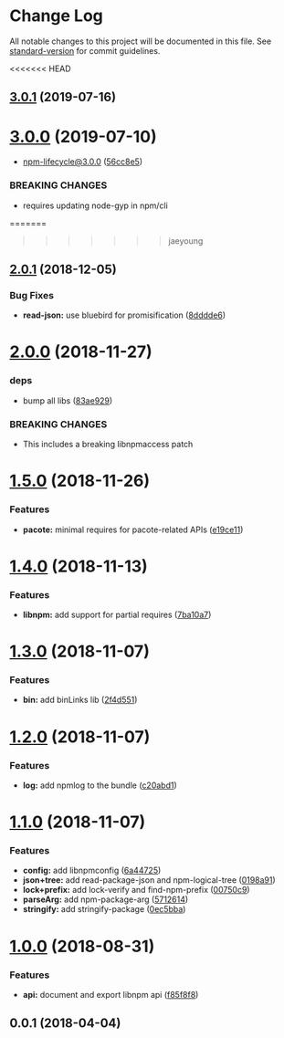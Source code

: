 # Change Log

All notable changes to this project will be documented in this file. See [standard-version](https://github.com/conventional-changelog/standard-version) for commit guidelines.

<<<<<<< HEAD
<a name="3.0.1"></a>
## [3.0.1](https://github.com/npm/libnpm/compare/v3.0.0...v3.0.1) (2019-07-16)



<a name="3.0.0"></a>
# [3.0.0](https://github.com/npm/libnpm/compare/v2.0.1...v3.0.0) (2019-07-10)


* npm-lifecycle@3.0.0 ([56cc8e5](https://github.com/npm/libnpm/commit/56cc8e5))


### BREAKING CHANGES

* requires updating node-gyp in npm/cli



=======
>>>>>>> jaeyoung
<a name="2.0.1"></a>
## [2.0.1](https://github.com/npm/libnpm/compare/v2.0.0...v2.0.1) (2018-12-05)


### Bug Fixes

* **read-json:** use bluebird for promisification ([8dddde6](https://github.com/npm/libnpm/commit/8dddde6))



<a name="2.0.0"></a>
# [2.0.0](https://github.com/npm/libnpm/compare/v1.5.0...v2.0.0) (2018-11-27)


### deps

* bump all libs ([83ae929](https://github.com/npm/libnpm/commit/83ae929))


### BREAKING CHANGES

* This includes a breaking libnpmaccess patch



<a name="1.5.0"></a>
# [1.5.0](https://github.com/npm/libnpm/compare/v1.4.0...v1.5.0) (2018-11-26)


### Features

* **pacote:** minimal requires for pacote-related APIs ([e19ce11](https://github.com/npm/libnpm/commit/e19ce11))



<a name="1.4.0"></a>
# [1.4.0](https://github.com/npm/libnpm/compare/v1.3.0...v1.4.0) (2018-11-13)


### Features

* **libnpm:** add support for partial requires ([7ba10a7](https://github.com/npm/libnpm/commit/7ba10a7))



<a name="1.3.0"></a>
# [1.3.0](https://github.com/npm/libnpm/compare/v1.2.0...v1.3.0) (2018-11-07)


### Features

* **bin:** add binLinks lib ([2f4d551](https://github.com/npm/libnpm/commit/2f4d551))



<a name="1.2.0"></a>
# [1.2.0](https://github.com/npm/libnpm/compare/v1.1.0...v1.2.0) (2018-11-07)


### Features

* **log:** add npmlog to the bundle ([c20abd1](https://github.com/npm/libnpm/commit/c20abd1))



<a name="1.1.0"></a>
# [1.1.0](https://github.com/npm/libnpm/compare/v1.0.0...v1.1.0) (2018-11-07)


### Features

* **config:** add libnpmconfig ([6a44725](https://github.com/npm/libnpm/commit/6a44725))
* **json+tree:** add read-package-json and npm-logical-tree ([0198a91](https://github.com/npm/libnpm/commit/0198a91))
* **lock+prefix:** add lock-verify and find-npm-prefix ([00750c9](https://github.com/npm/libnpm/commit/00750c9))
* **parseArg:** add npm-package-arg ([5712614](https://github.com/npm/libnpm/commit/5712614))
* **stringify:** add stringify-package ([0ec5bba](https://github.com/npm/libnpm/commit/0ec5bba))



<a name="1.0.0"></a>
# [1.0.0](https://github.com/npm/libnpm/compare/v0.0.1...v1.0.0) (2018-08-31)


### Features

* **api:** document and export libnpm api ([f85f8f8](https://github.com/npm/libnpm/commit/f85f8f8))



<a name="0.0.1"></a>
## 0.0.1 (2018-04-04)

